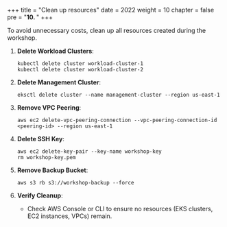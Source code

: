 +++
title = "Clean up resources"
date = 2022
weight = 10
chapter = false
pre = "<b>10. </b>"
+++

To avoid unnecessary costs, clean up all resources created during the workshop.

1. **Delete Workload Clusters**:
   ```
   kubectl delete cluster workload-cluster-1
   kubectl delete cluster workload-cluster-2
   ```

2. **Delete Management Cluster**:
   ```
   eksctl delete cluster --name management-cluster --region us-east-1
   ```

3. **Remove VPC Peering**:
   ```
   aws ec2 delete-vpc-peering-connection --vpc-peering-connection-id <peering-id> --region us-east-1
   ```

4. **Delete SSH Key**:
   ```
   aws ec2 delete-key-pair --key-name workshop-key
   rm workshop-key.pem
   ```

5. **Remove Backup Bucket**:
   ```
   aws s3 rb s3://workshop-backup --force
   ```

6. **Verify Cleanup**:
   - Check AWS Console or CLI to ensure no resources (EKS clusters, EC2 instances, VPCs) remain.